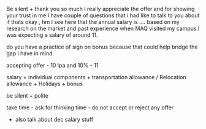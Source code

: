 


Be silent + thank you so much I really appreciate the offer and for showing your trust in me I have couple of questions that i had like to talk to you about if thats okay , hm I see here that the annual salary is .... based on my research on the market and past experience when MAQ visited my campus I was expecting a salary of around 11.

do you have a practice of sign on bonus because that could help bridge the gap i have in mind.

accepting offer - 10 lpa and 10% - 11

salary + individual components  +  transportation allowance / Relocation allowance  + Holidays + bonus

be silent + polite 

take time - ask for thinking time - do not accept or reject any offer 

- also talk about dec salary stuff




